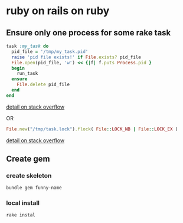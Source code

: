 # ruby on rails on ruby

## Ensure only one process for some rake task

```ruby
task :my_task do
  pid_file = '/tmp/my_task.pid'
  raise 'pid file exists!' if File.exists? pid_file
  File.open(pid_file, 'w') << {|f| f.puts Process.pid }
  begin
    run_task
  ensure
    File.delete pid_file
  end
end
```
[detail on stack overflow](http://stackoverflow.com/questions/3983883/how-to-ensure-a-rake-task-only-running-a-process-at-a-time)

OR

```ruby
File.new("/tmp/task.lock").flock( File::LOCK_NB | File::LOCK_EX )
```
[detail on stack overflow](http://stackoverflow.com/questions/661684/how-do-i-ensure-only-one-instance-of-a-ruby-script-is-running-at-a-time)

## Create gem

### create skeleton
```bash
bundle gem funny-name
```

### local install
```bash
rake instal
```








